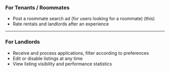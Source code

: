 ### **For Tenants / Roommates**

* Post a roommate search ad (for users looking for a roommate) (this)
* Rate rentals and landlords after an experience

---

### **For Landlords**

* Receive and process applications, filter according to preferences
* Edit or disable listings at any time
* View listing visibility and performance statistics
